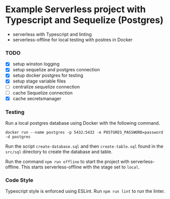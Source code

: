 # Example Serverless project with Typescript and Sequelize (Postgres)

- serverless with Typescript and linting 
- serverless-offline for local testing with postres in Docker 

### TODO
- [x] setup winston logging
- [x] setup sequelize and postgres connection
- [x] setup docker postgres for testing
- [x] setup stage variable files
- [ ] centralize sequelize connection
- [ ] cache Sequelize connection
- [x] cache secretsmanager

### Testing

Run a local postgres database using Docker with the following command.

```docker run --name postgres -p 5432:5432 -e POSTGRES_PASSWORD=password -d postgres```

Run the script `create-database.sql` and then `create-table.sql` found in the `src/sql` directory to create the database and table.

Run the command `npm run offline` to start the project with serverless-offline. This starts serverless-offline with the stage set to `local`. 

### Code Style

Typescript style is enforced using ESLint. Run `npm run lint` to run the linter.